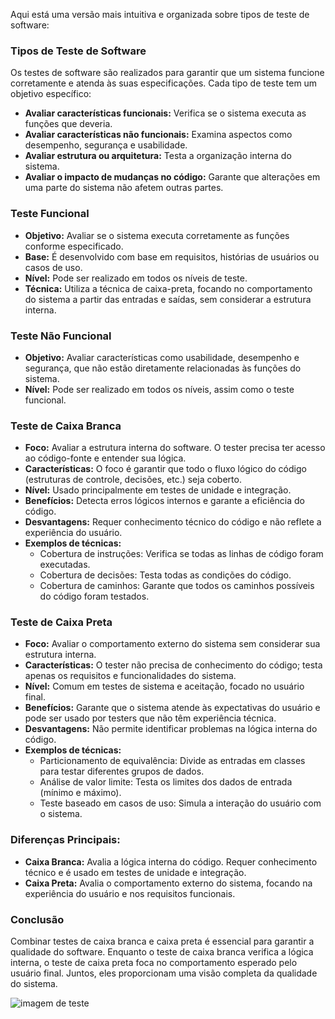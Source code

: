 Aqui está uma versão mais intuitiva e organizada sobre tipos de teste de software:

### Tipos de Teste de Software

Os testes de software são realizados para garantir que um sistema funcione corretamente e atenda às suas especificações. Cada tipo de teste tem um objetivo específico:

- **Avaliar características funcionais:** Verifica se o sistema executa as funções que deveria.
- **Avaliar características não funcionais:** Examina aspectos como desempenho, segurança e usabilidade.
- **Avaliar estrutura ou arquitetura:** Testa a organização interna do sistema.
- **Avaliar o impacto de mudanças no código:** Garante que alterações em uma parte do sistema não afetem outras partes.

### Teste Funcional

- **Objetivo:** Avaliar se o sistema executa corretamente as funções conforme especificado.
- **Base:** É desenvolvido com base em requisitos, histórias de usuários ou casos de uso.
- **Nível:** Pode ser realizado em todos os níveis de teste.
- **Técnica:** Utiliza a técnica de caixa-preta, focando no comportamento do sistema a partir das entradas e saídas, sem considerar a estrutura interna.

### Teste Não Funcional

- **Objetivo:** Avaliar características como usabilidade, desempenho e segurança, que não estão diretamente relacionadas às funções do sistema.
- **Nível:** Pode ser realizado em todos os níveis, assim como o teste funcional.

### Teste de Caixa Branca

- **Foco:** Avaliar a estrutura interna do software. O tester precisa ter acesso ao código-fonte e entender sua lógica.
- **Características:** O foco é garantir que todo o fluxo lógico do código (estruturas de controle, decisões, etc.) seja coberto.
- **Nível:** Usado principalmente em testes de unidade e integração.
- **Benefícios:** Detecta erros lógicos internos e garante a eficiência do código.
- **Desvantagens:** Requer conhecimento técnico do código e não reflete a experiência do usuário.
- **Exemplos de técnicas:**
  - Cobertura de instruções: Verifica se todas as linhas de código foram executadas.
  - Cobertura de decisões: Testa todas as condições do código.
  - Cobertura de caminhos: Garante que todos os caminhos possíveis do código foram testados.

### Teste de Caixa Preta

- **Foco:** Avaliar o comportamento externo do sistema sem considerar sua estrutura interna.
- **Características:** O tester não precisa de conhecimento do código; testa apenas os requisitos e funcionalidades do sistema.
- **Nível:** Comum em testes de sistema e aceitação, focado no usuário final.
- **Benefícios:** Garante que o sistema atende às expectativas do usuário e pode ser usado por testers que não têm experiência técnica.
- **Desvantagens:** Não permite identificar problemas na lógica interna do código.
- **Exemplos de técnicas:**
  - Particionamento de equivalência: Divide as entradas em classes para testar diferentes grupos de dados.
  - Análise de valor limite: Testa os limites dos dados de entrada (mínimo e máximo).
  - Teste baseado em casos de uso: Simula a interação do usuário com o sistema.

### Diferenças Principais:

- **Caixa Branca:** Avalia a lógica interna do código. Requer conhecimento técnico e é usado em testes de unidade e integração.
- **Caixa Preta:** Avalia o comportamento externo do sistema, focando na experiência do usuário e nos requisitos funcionais.

### Conclusão

Combinar testes de caixa branca e caixa preta é essencial para garantir a qualidade do software. Enquanto o teste de caixa branca verifica a lógica interna, o teste de caixa preta foca no comportamento esperado pelo usuário final. Juntos, eles proporcionam uma visão completa da qualidade do sistema.


![imagem de teste ](/imagem/teste.png)